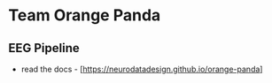 # Team Orange Panda
## EEG Pipeline

* read the docs - [https://neurodatadesign.github.io/orange-panda]
